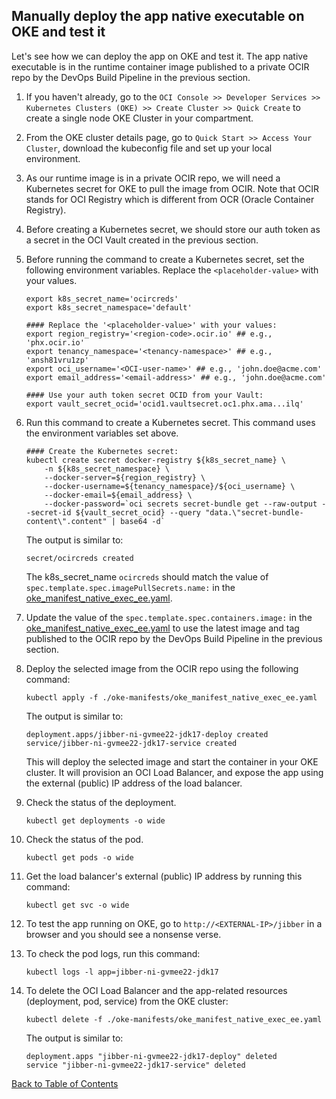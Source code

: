 ## Manually deploy the app native executable on OKE and test it

Let's see how we can deploy the app on OKE and test it. The app native executable is in the runtime container image published to a private OCIR repo by the DevOps Build Pipeline in the previous section.

1. If you haven't already, go to the `OCI Console >> Developer Services >> Kubernetes Clusters (OKE) >> Create Cluster >> Quick Create` to create a single node OKE Cluster in your compartment.

2. From the OKE cluster details page, go to `Quick Start >> Access Your Cluster`, download the kubeconfig file and set up your local environment.

3. As our runtime image is in a private OCIR repo, we will need a Kubernetes secret for OKE to pull the image from OCIR. Note that OCIR stands for OCI Registry which is different from OCR (Oracle Container Registry). 

4. Before creating a Kubernetes secret, we should store our auth token as a secret in the OCI Vault created in the previous section.

5. Before running the command to create a Kubernetes secret, set the following environment variables. Replace the `<placeholder-value>` with your values.
    ```shell
    export k8s_secret_name='ocircreds'
    export k8s_secret_namespace='default'
    
    #### Replace the '<placeholder-value>' with your values:
    export region_registry='<region-code>.ocir.io' ## e.g., 'phx.ocir.io'
    export tenancy_namespace='<tenancy-namespace>' ## e.g., 'ansh81vru1zp'
    export oci_username='<OCI-user-name>' ## e.g., 'john.doe@acme.com'
    export email_address='<email-address>' ## e.g., 'john.doe@acme.com'

    #### Use your auth token secret OCID from your Vault:
    export vault_secret_ocid='ocid1.vaultsecret.oc1.phx.ama...ilq'
    ```

6. Run this command to create a Kubernetes secret. This command uses the environment variables set above.
    ```shell
    #### Create the Kubernetes secret:
    kubectl create secret docker-registry ${k8s_secret_name} \
        -n ${k8s_secret_namespace} \
        --docker-server=${region_registry} \
        --docker-username=${tenancy_namespace}/${oci_username} \
        --docker-email=${email_address} \
        --docker-password=`oci secrets secret-bundle get --raw-output --secret-id ${vault_secret_ocid} --query "data.\"secret-bundle-content\".content" | base64 -d` 
    ```

    The output is similar to:
    ```
    secret/ocircreds created
    ```

    The k8s_secret_name `ocircreds` should match the value of `spec.template.spec.imagePullSecrets.name:` in the [oke_manifest_native_exec_ee.yaml](../oke-manifests/oke_manifest_native_exec_ee.yaml).

7. Update the value of the `spec.template.spec.containers.image:` in the [oke_manifest_native_exec_ee.yaml](../oke-manifests/oke_manifest_native_exec_ee.yaml) to use the latest image and tag published to the OCIR repo by the DevOps Build Pipeline in the previous section.

8. Deploy the selected image from the OCIR repo using the following command:
    ```shell
    kubectl apply -f ./oke-manifests/oke_manifest_native_exec_ee.yaml
    ```

    The output is similar to:
    ```
    deployment.apps/jibber-ni-gvmee22-jdk17-deploy created
    service/jibber-ni-gvmee22-jdk17-service created
    ```
    
    This will deploy the selected image and start the container in your OKE cluster. It will provision an OCI Load Balancer, and expose the app using the external (public) IP address of the load balancer.  

9. Check the status of the deployment.
    ```shell
    kubectl get deployments -o wide
    ```

10. Check the status of the pod.
    ```shell
    kubectl get pods -o wide
    ```

11. Get the load balancer's external (public) IP address by running this command:
    ```shell
    kubectl get svc -o wide
    ```

12. To test the app running on OKE, go to `http://<EXTERNAL-IP>/jibber` in a browser and you should see a nonsense verse.

13. To check the pod logs, run this command:
    ```shell
    kubectl logs -l app=jibber-ni-gvmee22-jdk17
    ```

14. To delete the OCI Load Balancer and the app-related resources (deployment, pod, service) from the OKE cluster:
    ```shell
    kubectl delete -f ./oke-manifests/oke_manifest_native_exec_ee.yaml
    ```

    The output is similar to:
    ```
    deployment.apps "jibber-ni-gvmee22-jdk17-deploy" deleted
    service "jibber-ni-gvmee22-jdk17-service" deleted
    ```


[Back to Table of Contents](../README.md#table-of-contents)